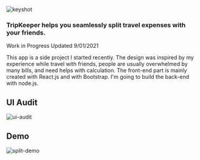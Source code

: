 ![keyshot](https://yuanyuanhu96.github.io/keyshot.png)


### TripKeeper helps you seamlessly split travel expenses with your friends.

Work in Progress
Updated 9/01/2021

This app is a side project I started recently. The design was inspired by my experience while travel with friends, people are usually overwhelmed by many bills, and need helps with calculation. The front-end part is mainly created with React.js and with Bootstrap. I'm going to build the back-end with node.js.

## UI Audit
![ui-audit](https://yuanyuanhu96.github.io/ui-audit.png)

## Demo
![split-demo](https://yuanyuanhu96.github.io/split-demo.gif)


